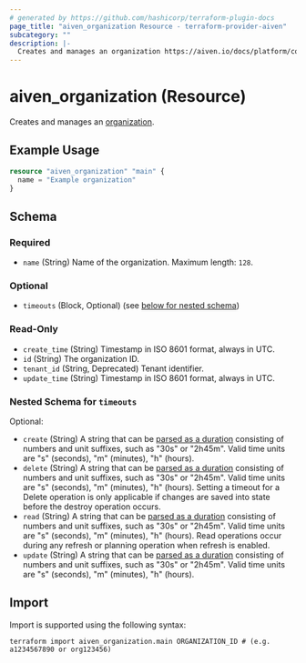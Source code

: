 ```yaml
---
# generated by https://github.com/hashicorp/terraform-plugin-docs
page_title: "aiven_organization Resource - terraform-provider-aiven"
subcategory: ""
description: |-
  Creates and manages an organization https://aiven.io/docs/platform/concepts/orgs-units-projects.
---
```


# aiven_organization (Resource)

Creates and manages an [organization](https://aiven.io/docs/platform/concepts/orgs-units-projects).

## Example Usage

```terraform
resource "aiven_organization" "main" {
  name = "Example organization"
}
```

<!-- schema generated by tfplugindocs -->
## Schema

### Required

- `name` (String) Name of the organization. Maximum length: `128`.

### Optional

- `timeouts` (Block, Optional) (see [below for nested schema](#nestedblock--timeouts))

### Read-Only

- `create_time` (String) Timestamp in ISO 8601 format, always in UTC.
- `id` (String) The organization ID.
- `tenant_id` (String, Deprecated) Tenant identifier.
- `update_time` (String) Timestamp in ISO 8601 format, always in UTC.

<a id="nestedblock--timeouts"></a>
### Nested Schema for `timeouts`

Optional:

- `create` (String) A string that can be [parsed as a duration](https://pkg.go.dev/time#ParseDuration) consisting of numbers and unit suffixes, such as "30s" or "2h45m". Valid time units are "s" (seconds), "m" (minutes), "h" (hours).
- `delete` (String) A string that can be [parsed as a duration](https://pkg.go.dev/time#ParseDuration) consisting of numbers and unit suffixes, such as "30s" or "2h45m". Valid time units are "s" (seconds), "m" (minutes), "h" (hours). Setting a timeout for a Delete operation is only applicable if changes are saved into state before the destroy operation occurs.
- `read` (String) A string that can be [parsed as a duration](https://pkg.go.dev/time#ParseDuration) consisting of numbers and unit suffixes, such as "30s" or "2h45m". Valid time units are "s" (seconds), "m" (minutes), "h" (hours). Read operations occur during any refresh or planning operation when refresh is enabled.
- `update` (String) A string that can be [parsed as a duration](https://pkg.go.dev/time#ParseDuration) consisting of numbers and unit suffixes, such as "30s" or "2h45m". Valid time units are "s" (seconds), "m" (minutes), "h" (hours).

## Import

Import is supported using the following syntax:

```shell
terraform import aiven_organization.main ORGANIZATION_ID # (e.g. a1234567890 or org123456)
```
